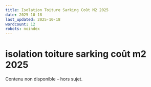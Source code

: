 ```yaml
---
title: Isolation Toiture Sarking Coût M2 2025
date: 2025-10-18
last_updated: 2025-10-18
wordcount: 12
robots: noindex
---
```


# isolation toiture sarking coût m2 2025

Contenu non disponible – hors sujet.